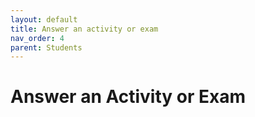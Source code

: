 ```yaml
---
layout: default
title: Answer an activity or exam
nav_order: 4
parent: Students
---
```


# Answer an Activity or Exam